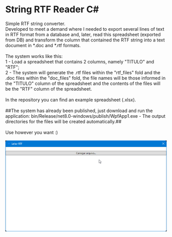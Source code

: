 # String RTF Reader C#
Simple RTF string converter.
<br />
Developed to meet a demand where I needed to export several lines of text in RTF format from a database and, later, read this spreadsheet (exported from DB) and transform the column that contained the RTF string into a text document in *.doc and *.rtf formats.
<br /><br />
The system works like this:
<br />
1 - Load a spreadsheet that contains 2 columns, namely "TITULO" and "RTF";
<br />
2 - The system will generate the .rtf files within the "rtf_files" fold and the .doc files within the "doc_files" fold, the file names will be those informed in the "TITULO" column of the spreadsheet and the contents of the files will be the "RTF" column of the spreadsheet.
<br /><br />
In the repository you can find an example spreadsheet (.xlsx).
<br /><br />
##The system has already been published, just download and run the application: bin/Release/net8.0-windows/publish/WpfApp1.exe - The output directories for the files will be created automatically.##
<br /><br />
Use however you want :)
<br /><br />
![alt text](https://github.com/0nZ/String-RTF-Reader-C-/blob/main/screen.png?raw=true)
